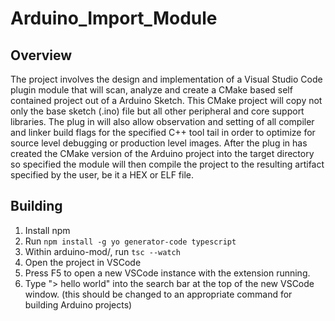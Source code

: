 # Arduino_Import_Module

## Overview
The project involves the design and implementation of a Visual Studio Code plugin module that will
scan, analyze and create a CMake based self contained project out of a Arduino Sketch. This CMake
project will copy not only the base sketch (.ino) file but all other peripheral and core support libraries.
The plug in will also allow observation and setting of all compiler and linker build flags for the specified
C++ tool tail in order to optimize for source level debugging or production level images.
After the plug in has created the CMake version of the Arduino project into the target directory so
specified the module will then compile the project to the resulting artifact specified by the user, be it a
HEX or ELF file.


## Building
1. Install npm
2. Run `npm install -g yo generator-code typescript`
3. Within arduino-mod/, run `tsc --watch`
4. Open the project in VSCode
5. Press F5 to open a new VSCode instance with the extension running.
6. Type "> hello world" into the search bar at the top of the new VSCode window. (this should be changed to an appropriate command for building Arduino projects)